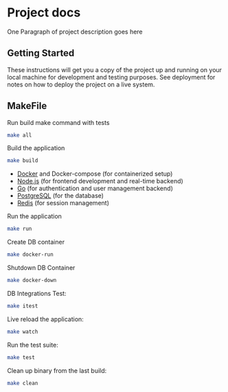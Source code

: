 # Project docs

One Paragraph of project description goes here

## Getting Started

These instructions will get you a copy of the project up and running on your local machine for development and testing purposes. See deployment for notes on how to deploy the project on a live system.

## MakeFile

Run build make command with tests

```bash
make all
```

Build the application


```bash
make build
```

- [Docker](https://www.docker.com/) and Docker-compose (for containerized setup)
- [Node.js](https://nodejs.org/en/) (for frontend development and real-time backend)
- [Go](https://golang.org/) (for authentication and user management backend)
- [PostgreSQL](https://www.postgresql.org/) (for the database)
- [Redis](https://redis.io/) (for session management)


Run the application

```bash
make run
```

Create DB container

```bash
make docker-run
```

Shutdown DB Container

```bash
make docker-down
```

DB Integrations Test:

```bash
make itest
```

Live reload the application:

```bash
make watch
```

Run the test suite:

```bash
make test
```

Clean up binary from the last build:

```bash
make clean
```
